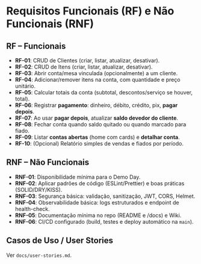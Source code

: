 # Requisitos Funcionais (RF) e Não Funcionais (RNF)

## RF – Funcionais
- **RF-01**: CRUD de Clientes (criar, listar, atualizar, desativar).
- **RF-02**: CRUD de Itens (criar, listar, atualizar, desativar).
- **RF-03**: Abrir conta/mesa vinculada (opcionalmente) a um cliente.
- **RF-04**: Adicionar/remover itens na conta, com quantidade e preço unitário.
- **RF-05**: Calcular totais da conta (subtotal, descontos/serviço se houver, total).
- **RF-06**: Registrar **pagamento**: dinheiro, débito, crédito, pix, **pagar depois**.
- **RF-07**: Ao usar **pagar depois**, atualizar **saldo devedor do cliente**.
- **RF-08**: Fechar conta quando saldo quitado ou quando marcado para fiado.
- **RF-09**: Listar **contas abertas** (home com cards) e **detalhar conta**.
- **RF-10**: (Opcional) Relatório simples de vendas e fiados por período.

## RNF – Não Funcionais
- **RNF-01**: Disponibilidade mínima para o Demo Day.
- **RNF-02**: Aplicar padrões de código (ESLint/Prettier) e boas práticas (SOLID/DRY/KISS).
- **RNF-03**: Segurança básica: validação, sanitização, JWT, CORS, Helmet.
- **RNF-04**: Observabilidade básica: logs estruturados e endpoint de health-check.
- **RNF-05**: Documentação mínima no repo (README e /docs) e Wiki.
- **RNF-06**: CI/CD configurado (build, testes e deploy automático na `main`).

## Casos de Uso / User Stories
Ver `docs/user-stories.md`.
